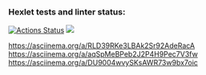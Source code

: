 ### Hexlet tests and linter status:
[![Actions Status](https://github.com/NataliVod/java-project-61/workflows/hexlet-check/badge.svg)](https://github.com/NataliVod/java-project-61/actions)
<a href="https://codeclimate.com/github/NataliVod/java-project-61/maintainability"><img src="https://api.codeclimate.com/v1/badges/d06aabdf0c386848d641/maintainability" /></a>

https://asciinema.org/a/RLD39RKe3LBAk2Sr92AdeRacA
https://asciinema.org/a/aqSpMeBPeb2J2P4H9Pec7V3fw
https://asciinema.org/a/DU9004wvySKsAWR73w9bx7oic

